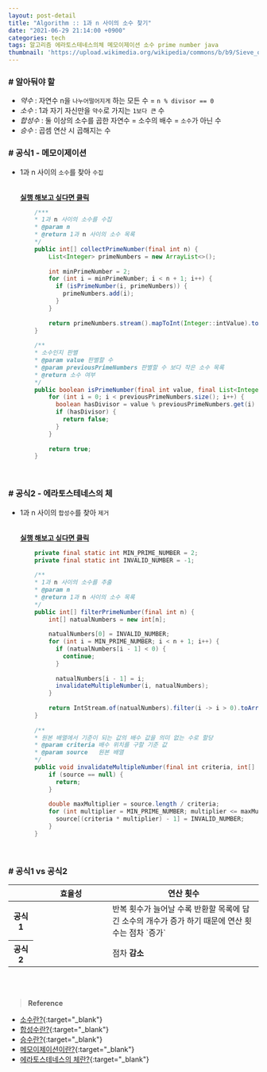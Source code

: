 ```yaml
---
layout: post-detail
title: "Algorithm :: 1과 n 사이의 소수 찾기"
date: "2021-06-29 21:14:00 +0900"
categories: tech
tags: 알고리즘 에라토스테네스의체 메모이제이션 소수 prime number java
thumbnail: 'https://upload.wikimedia.org/wikipedia/commons/b/b9/Sieve_of_Eratosthenes_animation.gif'
---
```


### # 알아둬야 할
- *약수* : 자연수 n을 `나누어떨어지게` 하는 모든 수 = `n % divisor == 0`
- *소수* : 1과 자기 자신만을 `약수`로 가지는 `1보다 큰` 수
- *합성수* : 둘 이상의 소수를 곱한 자연수 = 소수의 배수 = `소수`가 아닌 수
- *승수* : 곱셈 연산 시 곱해지는 수



### # 공식1 - 메모이제이션
- 1과 n 사이의 `소수`를 찾아 `수집`   
    

    <br/>
    <a href="https://ideone.com/rtg5cf" target="_blank">
        <strong><i class="fas fa-play-circle"></i> 실행 해보고 싶다면 클릭</strong>
    </a>

    ```java
        /***
        * 1과 n 사이의 소수를 수집
        * @param n
        * @return 1과 n 사이의 소수 목록
        */
        public int[] collectPrimeNumber(final int n) {
            List<Integer> primeNumbers = new ArrayList<>();
            
            int minPrimeNumber = 2;
            for (int i = minPrimeNumber; i < n + 1; i++) {
              if (isPrimeNumber(i, primeNumbers)) {
                primeNumbers.add(i);
              }
            }
            
            return primeNumbers.stream().mapToInt(Integer::intValue).toArray();
        }
        
        /**
        * 소수인지 판별
        * @param value 판별할 수
        * @param previousPrimeNumbers 판별할 수 보다 작은 소수 목록
        * @return 소수 여부
        */
        public boolean isPrimeNumber(final int value, final List<Integer> previousPrimeNumbers) {
            for (int i = 0; i < previousPrimeNumbers.size(); i++) {
              boolean hasDivisor = value % previousPrimeNumbers.get(i) == 0;
              if (hasDivisor) {
                return false;
              }
            }
            
            return true;
        }
    ```

<br/>

### # 공식2 - 에라토스테네스의 체
- 1과 n 사이의 `합성수`를 찾아 `제거`   

    
    <br/>
    <a href="https://ideone.com/6ZqN0f" target="_blank">
        <strong><i class="fas fa-play-circle"></i> 실행 해보고 싶다면 클릭</strong>
    </a>
    
    ```java
        private final static int MIN_PRIME_NUMBER = 2;
        private final static int INVALID_NUMBER = -1;
        
        /**
        * 1과 n 사이의 소수를 추출
        * @param n
        * @return 1과 n 사이의 소수 목록
        */
        public int[] filterPrimeNumber(final int n) {
            int[] natualNumbers = new int[n];
            
            natualNumbers[0] = INVALID_NUMBER;
            for (int i = MIN_PRIME_NUMBER; i < n + 1; i++) {
              if (natualNumbers[i - 1] < 0) {
                continue;
              }
            
              natualNumbers[i - 1] = i;
              invalidateMultipleNumber(i, natualNumbers);
            }
            
            return IntStream.of(natualNumbers).filter(i -> i > 0).toArray();
        }
        
        /**
        * 원본 배열에서 기준이 되는 값의 배수 값을 의미 없는 수로 할당
        * @param criteria 배수 위치를 구할 기준 값
        * @param source   원본 배열
        */
        public void invalidateMultipleNumber(final int criteria, int[] source) {
            if (source == null) {
              return;
            }
            
            double maxMultiplier = source.length / criteria;
            for (int multiplier = MIN_PRIME_NUMBER; multiplier <= maxMultiplier; multiplier++) {
              source[(criteria * multiplier) - 1] = INVALID_NUMBER;
            }
        }
    ```

<br/>

### # 공식1 vs 공식2

<table class="text-center">
    <colgroup>
        <col width="10%"/>
        <col width="30%"/>
        <col />
    </colgroup>
    <thead>
        <tr>
            <th></th>
            <th>효율성</th>
            <th>연산 횟수</th>
        </tr>
    </thead>
    <tbody>
        <tr>
            <th>공식1</th>
            <td>
                <div class="rating-container">
                    <i class="icon rating full"></i>
                    <i class="icon rating full"></i>
                    <i class="icon rating full"></i>
                    <i class="icon rating"></i>
                    <i class="icon rating"></i>
                </div>
            </td>
            <td class="text-left">
                반복 횟수가 늘어날 수록 반환할 목록에 담긴 소수의 개수가 증가 하기 때문에 연산 횟수는 점차 `증가` 
            </td>
        </tr>
        <tr>
            <th>공식2</th>
            <td>
                <div class="rating-container">
                    <i class="icon rating full"></i>
                    <i class="icon rating full"></i>
                    <i class="icon rating full"></i>
                    <i class="icon rating full"></i>
                    <i class="icon rating full"></i>
                </div>
            </td>
            <td>점차 <strong>감소</strong></td>
        </tr>
    </tbody>
</table>


<br/>
<br/>

> **Reference**
- [소수란?](https://ko.wikipedia.org/wiki/%EC%86%8C%EC%88%98_(%EC%88%98%EB%A1%A0)){:target="_blank"}
- [합성수란?](https://ko.wikipedia.org/wiki/%ED%95%A9%EC%84%B1%EC%88%98){:target="_blank"}
- [승수란?](https://www.scienceall.com/%EC%8A%B9%EC%88%98multiplier-multiplicator/){:target="_blank"}
- [메모이제이션이란?](https://ko.wikipedia.org/wiki/%EB%A9%94%EB%AA%A8%EC%9D%B4%EC%A0%9C%EC%9D%B4%EC%85%98){:target="_blank"}
- [에라토스테네스의 체란?](https://ko.wikipedia.org/wiki/%EC%97%90%EB%9D%BC%ED%86%A0%EC%8A%A4%ED%85%8C%EB%84%A4%EC%8A%A4%EC%9D%98_%EC%B2%B4){:target="_blank"}
